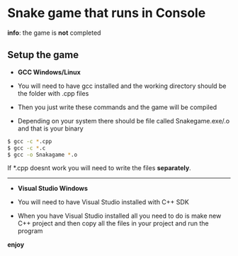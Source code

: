 # Snake game that runs in Console

**info**: the game is **not** completed

## Setup the game
- **GCC Windows/Linux**

- You will need to have gcc installed and the working directory should be the folder with .cpp files
- Then you just write these commands and the game will be compiled
- Depending on your system there should be file called Snakegame.exe/.o and that is your binary

```bash
$ gcc -c *.cpp 
$ gcc -c *.c
$ gcc -o Snakagame *.o
```
If *.cpp doesnt work you will need to write the files **separately**.

---

- **Visual Studio Windows**

- You will need to have Visual Studio installed with C++ SDK
- When you have Visual Studio installed all you need to do is make new C++ project and then copy all the files in your project and run the program

**enjoy**


